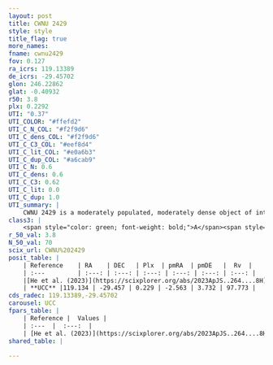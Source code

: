 ```yaml
---
layout: post
title: CWNU 2429
style: style
title_flag: true
more_names: 
fname: cwnu2429
fov: 0.127
ra_icrs: 119.13389
de_icrs: -29.45702
glon: 246.22862
glat: -0.40932
r50: 3.8
plx: 0.2292
UTI: "0.37"
UTI_COLOR: "#ffefd2"
UTI_C_N_COL: "#f2f9d6"
UTI_C_dens_COL: "#f2f9d6"
UTI_C_C3_COL: "#eef8d4"
UTI_C_lit_COL: "#e0a6b3"
UTI_C_dup_COL: "#a6cab9"
UTI_C_N: 0.6
UTI_C_dens: 0.6
UTI_C_C3: 0.62
UTI_C_lit: 0.0
UTI_C_dup: 1.0
UTI_summary: |
    CWNU 2429 is a moderately populated, moderately dense object of intermediate C3 quality. It was recently reported in the literature.
class3: |
    <span style="color: green; font-weight: bold;">A</span><span style="color: red; font-weight: bold;">C</span>
r_50_val: 3.8
N_50_val: 70
scix_url: CWNU%202429
posit_table: |
    | Reference    | RA    | DEC   | Plx  | pmRA  | pmDE   |  Rv  |
    | :---         | :---: | :---: | :---: | :---: | :---: | :---: |
    |[He et al. (2023)](https://scixplorer.org/abs/2023ApJS..264....8H) | 119.131 | -29.461 | 0.239 | -2.562 | 3.745 | -- |
    | **UCC** |119.134 | -29.457 | 0.229 | -2.563 | 3.732 | 97.773 | 
cds_radec: 119.13389,-29.45702
carousel: UCC
fpars_table: |
    | Reference |  Values |
    | :---  |  :---:  |
    | [He et al. (2023)](https://scixplorer.org/abs/2023ApJS..264....8H) | `A0=1.9, m-M=12.95, logAge=7.75` |
shared_table: |
    
---
```

